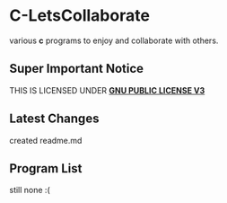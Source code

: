 # C-LetsCollaborate
various **c** programs to enjoy and collaborate with others. 

## Super Important Notice
THIS IS LICENSED UNDER [**GNU PUBLIC LICENSE V3**](LICENSE)  

## Latest Changes
created readme.md

## Program List
still none :(
